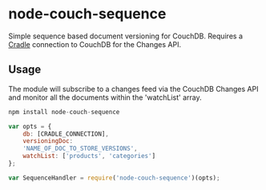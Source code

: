 # node-couch-sequence

Simple sequence based document versioning for CouchDB. Requires a [Cradle](https://github.com/cloudhead/cradle/) connection to CouchDB for the Changes API.

## Usage

The module will subscribe to a changes feed via the CouchDB Changes API and monitor all the documents within the 'watchList' array.

```javascript
npm install node-couch-sequence

var opts = { 
	db: [CRADLE_CONNECTION], 
	versioningDoc: 
	'NAME_OF_DOC_TO_STORE_VERSIONS', 
	watchList: ['products', 'categories']
};

var SequenceHandler = require('node-couch-sequence')(opts);
```
